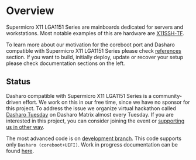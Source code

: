 # Overview

Supermicro X11 LGA1151 Series are mainboards dedicated for servers and
workstations. Most notable examples of this are hardware are
[X11SSH-TF](https://www.supermicro.com/en/products/motherboard/x11ssh-tf).

To learn more about our motivation for the coreboot port and Dasharo compatible
with Supermicro X11 LGA1151 Series please check [references](#references) section.
If you want to build, initially deploy, update or recover your setup please
check documentation sections on the left.

## Status

Dasharo compatible with Supermicro X11 LGA1151 Series is a community-driven
effort.  We work on this in our free time, since we have no sponsor for this
project. To address the issue we organize virtual hackathon called [Dasharo
Tuesday](https://3mdeb.com/events/) on Dasharo Matrix almost every Tuesday. If
you are interested in this project, you can consider joining the event or
[supporting us in other way](../../ways-you-can-help-us.md).

The most advanced code is on [development branch](). This code supports only
`Dasharo (coreboot+UEFI)`. Work in progress documentation can be found
[here]().

